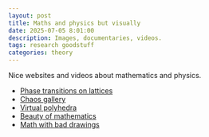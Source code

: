 ```yaml
---
layout: post
title: Maths and physics but visually
date: 2025-07-05 8:01:00
description: Images, documentaries, videos.  
tags: research goodstuff
categories: theory
---
```


Nice websites and videos about mathematics and physics. 


- [Phase transitions on lattices](https://www.ibiblio.org/e-notes/Perc/contents.htm)
- [Chaos gallery](http://www.chaos.umd.edu/gallery.html)
- [Virtual polyhedra](http://www.georgehart.com/virtual-polyhedra/vp.html)
- [Beauty of mathematics](https://vimeo.com/77330591
)
- [Math with bad drawings](https://mathwithbaddrawings.com/)

